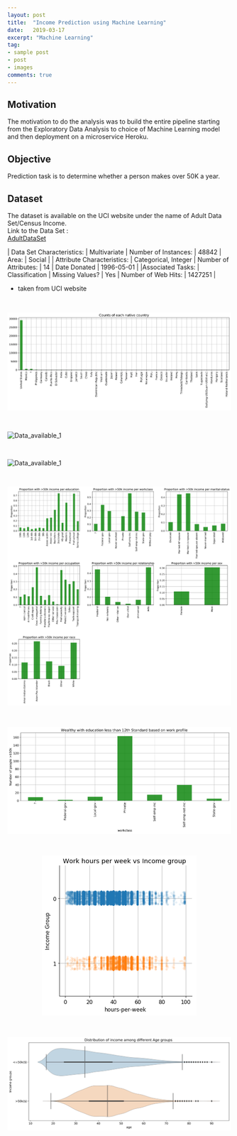 ```yaml
---
layout: post
title:  "Income Prediction using Machine Learning"
date:   2019-03-17
excerpt: "Machine Learning"
tag:
- sample post
- post
- images
comments: true
---
```


## Motivation

The motivation to do the analysis was to build the entire pipeline starting from the Exploratory Data
Analysis to choice of Machine Learning model and then deployment on a microservice Heroku.

## Objective

Prediction task is to determine whether a person makes over 50K a year.

## Dataset
The dataset is available on the UCI website under the name of Adult Data Set/Census Income.  
Link to the Data Set : <br>
[AdultDataSet](https://archive.ics.uci.edu/ml/datasets/adult)

| Data Set Characteristics: | Multivariate  | Number of Instances: | 48842   | Area:  | Social  |
| Attribute Characteristics: | Categorical, Integer  | Number of Attributes: | 14  | Date Donated  | 1996-05-01  |
|Associated Tasks:  | Classification  | Missing Values? | Yes  | Number of Web Hits:  | 1427251  |

* taken from UCI website


<br>

![Data_available](../imgs/Data_available.png)

<br>

![Data_available_1](../imgs/Data_available_1.png)

<br>

![Data_available_1](../imgs/Analysis_Income_prediction.png)

<br>

![Data_available_1](../imgs/Analysis_Income_prediction_1.png)

<br>


![Data_available_1](../imgs/Analysis_Income_prediction_work_profile.png)

<br>

<center>

![Data_available_1](../imgs/Analysis_Income_prediction_workhours.png)

</center>

<br>

![Data_available_1](../imgs/Analysis_Income_predictionAge.png)

<br>
